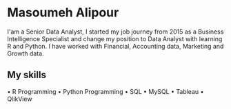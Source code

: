 # Masoumeh Alipour 
I'am a Senior Data Analyst, I started my job journey from 2015 as a Business Intelligence Specialist and change my position to Data Analyst with learning R and Python. I have worked with Financial, Accounting data, Marketing and Growth data.

## My skills
  •	R Programming
	•	Python Programming
	•	SQL
	•	MySQL
	•	Tableau
	•	QlikView
